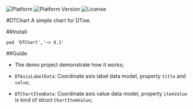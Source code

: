 ![Platform](https://img.shields.io/badge/platform-iOS-brightgreen.svg)
![Platform Version](https://img.shields.io/badge/iOS-8.0%2B-blue.svg)
![License](https://img.shields.io/badge/license-MIT-orange.svg)

#DTChart
A simple chart for DTise.

##Install

`pod 'DTChart','~> 0.1'`


##Guide

* The demo project demonstrate how it works;

* `DTAxisLabelData`: Coordinate axis label data model, property `title` and `value`;

* `DTChartItemData`: Coordinate axis value data model, property `itemValue` is kind of struct `ChartItemValue`;

